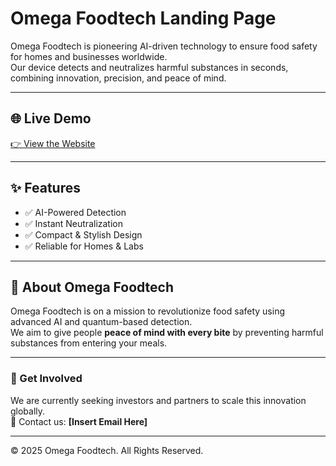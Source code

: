 # Omega Foodtech Landing Page

Omega Foodtech is pioneering AI-driven technology to ensure food safety for homes and businesses worldwide.  
Our device detects and neutralizes harmful substances in seconds, combining innovation, precision, and peace of mind.

---

## 🌐 Live Demo
[👉 View the Website](https://mariahdi12.github.io/omega-foodtech-landing/)

---

## ✨ Features
- ✅ AI-Powered Detection
- ✅ Instant Neutralization
- ✅ Compact & Stylish Design
- ✅ Reliable for Homes & Labs

---

## 📌 About Omega Foodtech
Omega Foodtech is on a mission to revolutionize food safety using advanced AI and quantum-based detection.  
We aim to give people **peace of mind with every bite** by preventing harmful substances from entering your meals.

---

### 🚀 Get Involved
We are currently seeking investors and partners to scale this innovation globally.  
📧 Contact us: **[Insert Email Here]**

---

© 2025 Omega Foodtech. All Rights Reserved.
